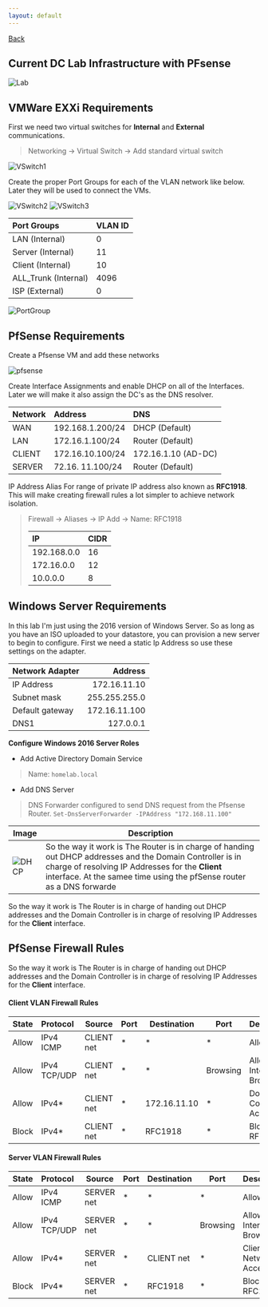 ```yaml
---
layout: default
---
```

[Back](./)

## Current DC Lab Infrastructure with PFsense
![Lab](./assets/VMInfra.jpg)

## VMWare EXXi Requirements 
First we need two virtual switches for **Internal** and **External** communications. 
> Networking -> Virtual Switch -> Add standard virtual switch

![VSwitch1](./assets/VMwareSwitch.png)

Create the proper Port Groups for each of the VLAN network like below. Later they will be used to connect the VMs.

![VSwitch2](./assets/VSwitch0.png)
![VSwitch3](./assets/VMwareSwitch1.png)

|Port Groups | VLAN ID |
|:----|:----|
| LAN (Internal) | 0 |
| Server (Internal) | 11 |
| Client (Internal) | 10 |
| ALL_Trunk (Internal) | 4096 |
| ISP (External) | 0 |

![PortGroup](./assets/PortGroup.png)

## PfSense Requirements
Create a Pfsense VM and add these networks 

![pfsense](./assets/Pfsense.png)

Create Interface Assignments and enable DHCP on all of the Interfaces. Later we will make it also assign the DC's as the DNS resolver.

| Network | Address | DNS |
|:----|:----|:----|
| WAN | 192.168.1.200/24 | DHCP (Default) | 
| LAN | 172.16.1.100/24 | Router (Default) |
| CLIENT | 172.16.10.100/24 | 172.16.1.10 (AD-DC) |
| SERVER | 72.16. 11.100/24 | Router (Default) |

IP Address Alias For range of private IP address also known as **RFC1918**. This will make creating firewall rules a lot simpler to achieve network isolation. 
> Firewall -> Aliases -> IP Add -> Name: RFC1918
> 
>  | IP | CIDR | 
>  |:----|:----|
>  |  192.168.0.0 |  16    | 
>  |  172.16.0.0   |   12  | 
>  |  10.0.0.0  |  8  | 

## Windows Server Requirements
In this lab I'm just using the 2016 version of Windows Server. So as long as you have an ISO uploaded to your datastore, you can provision a new server to begin to configure. First we need a static Ip Address so use these settings on the adapter.

| Network Adapter | Address |
|:-----| ----:|
| IP Address | 172.16.11.10 |
| Subnet mask | 255.255.255.0 |
| Default gateway | 172.16.11.100 |
| DNS1 | 127.0.0.1 |

**Configure Windows 2016 Server Roles**
- Add Active Directory Domain Service
> Name: `homelab.local` 
- Add DNS Server 
> DNS Forwarder configured to send DNS request from the Pfsense Router. `Set-DnsServerForwarder -IPAddress "172.168.11.100"`

| Image| Description |
| ----------- | ----------- |
| ![DHCP](./assets/DNSDiagram0.jpg) | So the way it work is The Router is in charge of handing out DHCP addresses and the Domain Controller is in charge of resolving IP Addresses for the **Client** interface. At the samee time using the pfSense router as a DNS forwarde| 

So the way it work is The Router is in charge of handing out DHCP addresses and the Domain Controller is in charge of resolving IP Addresses for the **Client** interface. 

## PfSense Firewall Rules

So the way it work is The Router is in charge of handing out DHCP addresses and the Domain Controller is in charge of resolving IP Addresses for the **Client** interface. 
#### Client VLAN Firewall Rules

| State| Protocol | Source | Port | Destination | Port | Description |
| ----- |:-----| ----|  ----|  ----|  ----|  ----|
| Allow | IPv4 ICMP | CLIENT net | * | * | * | Allow Ping |
| Allow | IPv4 TCP/UDP | CLIENT net | * | * | Browsing | Allow Internet Browsing |
| Allow | IPv4* | CLIENT net | * | 172.16.11.10 | * | Domain Controller Access |
| Block | IPv4* | CLIENT net | * | RFC1918 | * | Block RFC1918 |


#### Server VLAN Firewall Rules

| State| Protocol | Source | Port | Destination | Port | Description |
| ----- |:-----| ----|  ----|  ----|  ----|  ----|
| Allow | IPv4 ICMP | SERVER net | * | * | * | Allow Ping |
| Allow | IPv4 TCP/UDP | SERVER net | * | * | Browsing | Allow Internet Browsing |
| Allow | IPv4* | SERVER net | * | CLIENT net | * | Client Network Access |
| Block | IPv4* | SERVER net | * | RFC1918 | * | Block RFC1918 |


 




